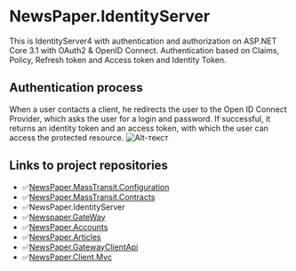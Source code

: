 # NewsPaper.IdentityServer
 
This is IdentityServer4 with authentication and authorization on ASP.NET Core 3.1 with OAuth2 & OpenID Connect. Authentication based on Claims, Policy, Refresh token and Access token and Identity Token.

## Authentication process

When a user contacts a client, he redirects the user to the Open ID Connect Provider, which asks the user for a login and password. If successful, it returns an identity token and an access token, with which the user can access the protected resource.
![Alt-текст](https://hsto.org/getpro/habr/post_images/c13/afc/ee5/c13afcee5226ddb135df9836d3321b17.png "Authentication process")

## Links to project repositories
- :white_check_mark:[NewsPaper.MassTransit.Configuration](https://github.com/PKravchenko-ki16/NewsPaper.MassTransit.Configuration)
- :white_check_mark:[NewsPaper.MassTransit.Contracts](https://github.com/PKravchenko-ki16/NewsPaper.MassTransit.Contracts)
- :white_check_mark:NewsPaper.IdentityServer
- :white_check_mark:[Newspaper.GateWay](https://github.com/PKravchenko-ki16/Newspaper.GateWay)
- :white_check_mark:[NewsPaper.Accounts](https://github.com/PKravchenko-ki16/NewsPaper.Accounts)
- :white_check_mark:[NewsPaper.Articles](https://github.com/PKravchenko-ki16/NewsPaper.Articles)
- :white_check_mark:[NewsPaper.GatewayClientApi](https://github.com/PKravchenko-ki16/NewsPaper.GatewayClientApi)
- :white_check_mark:[NewsPaper.Client.Mvc](https://github.com/PKravchenko-ki16/NewsPaper.Client.Mvc)
